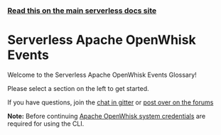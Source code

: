 <!--
title: Serverless - Apache OpenWhisk - Events
menuText: OpenWhisk Events 
layout: Doc
-->

<!-- DOCS-SITE-LINK:START automatically generated  -->
### [Read this on the main serverless docs site](https://www.serverless.com/framework/docs/providers/openwhisk/events/)
<!-- DOCS-SITE-LINK:END -->

# Serverless Apache OpenWhisk Events

Welcome to the Serverless Apache OpenWhisk Events Glossary!

Please select a section on the left to get started.

If you have questions, join the [chat in gitter](https://gitter.im/serverless/serverless) or [post over on the forums](http://forum.serverless.com/)

**Note:** Before continuing [Apache OpenWhisk system credentials](../guide/credentials.md) are required for using the CLI.

